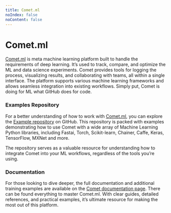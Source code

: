 ```yaml
---
title: Comet.ml
noIndex: false
noContent: false
---
```


# Comet.ml

[Comet.ml](http://comet.ml/) is meta machine learning platform built to handle the requirements of deep learning. It’s used to track, compare, and optimize the ML and data science experiments. Comet provides tools for logging the process, visualizing results, and collaborating with teams, all within a single interface. The platform supports various machine learning frameworks and allows seamless integration into existing workflows. Simply put, Comet is doing for ML what GitHub does for code.

### Examples Repository

For a better understanding of how to work with [Comet.ml](http://comet.ml/), you can explore the [Example repository](https://github.com/comet-ml/comet-examples?tab=readme-ov-file#comet-for-machine-learning-experiment-management) on GitHub. This repository is packed with examples demonstrating how to use Comet with a wide array of Machine Learning Python libraries, including Fastai, Torch, Scikit-learn, Chainer, Caffe, Keras, TensorFlow, MXNet and more.

The repository serves as a valuable resource for understanding how to integrate Comet into your ML workflows, regardless of the tools you’re using.

### Documentation

For those looking to dive deeper, the full documentation and additional training examples are available on the [Comet documentation page](http://www.comet.com/docs/v2). There can be found everything to master Comet.ml. With clear guides, detailed references, and practical examples, it’s ultimate resource for making the most out of this platform.

